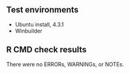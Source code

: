 ## Test environments
* Ubuntu install, 4.3.1
* Winbuilder

## R CMD check results
There were no ERRORs, WARNINGs, or NOTEs.
